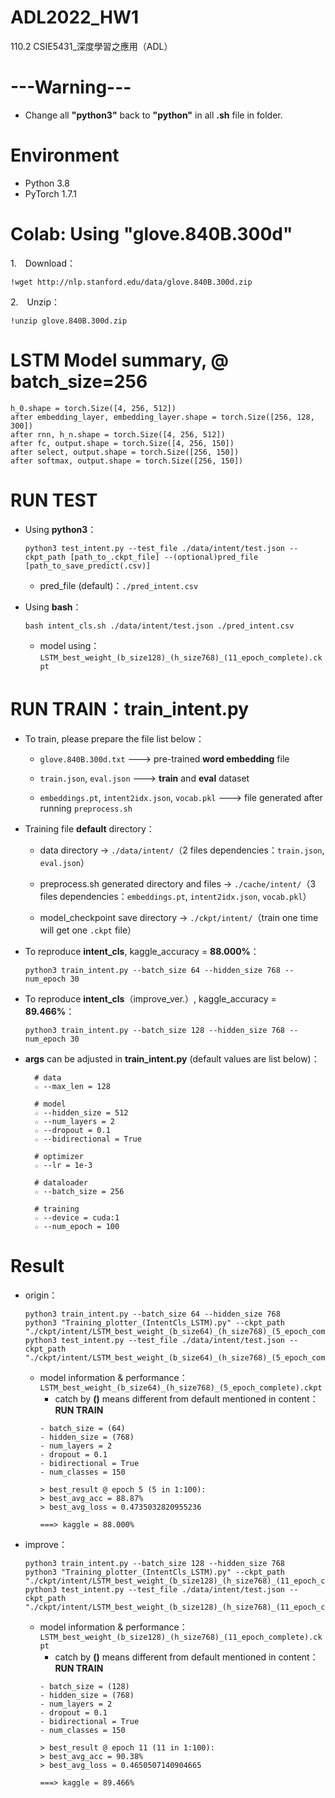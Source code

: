 # ADL2022_HW1
110.2 CSIE5431_深度學習之應用（ADL）


# ---Warning--- 
- Change all **"python3"** back to **"python"** in all **.sh** file in folder.

# Environment
- Python 3.8
- PyTorch 1.7.1

# Colab: Using "glove.840B.300d"
1.　Download：

    !wget http://nlp.stanford.edu/data/glove.840B.300d.zip
2.　Unzip：

    !unzip glove.840B.300d.zip


# LSTM Model summary, @ batch_size=256 
    h_0.shape = torch.Size([4, 256, 512])
    after embedding_layer, embedding_layer.shape = torch.Size([256, 128, 300])
    after rnn, h_n.shape = torch.Size([4, 256, 512])
    after fc, output.shape = torch.Size([4, 256, 150])
    after select, output.shape = torch.Size([256, 150])
    after softmax, output.shape = torch.Size([256, 150])


# RUN TEST
- Using **python3**：

      python3 test_intent.py --test_file ./data/intent/test.json --ckpt_path [path_to_.ckpt_file] --(optional)pred_file [path_to_save_predict(.csv)]
    - pred_file (default)：```./pred_intent.csv```
- Using **bash**：

      bash intent_cls.sh ./data/intent/test.json ./pred_intent.csv
    - model using：```LSTM_best_weight_(b_size128)_(h_size768)_(11_epoch_complete).ckpt```



# RUN TRAIN：train_intent.py
- To train, please prepare the file list below：
    
  - ```glove.840B.300d.txt``` ---> pre-trained **word embedding** file

  - ```train.json```, ```eval.json``` ---> **train** and **eval** dataset

  - ```embeddings.pt```, ```intent2idx.json```, ```vocab.pkl``` ---> file generated after running ```preprocess.sh```

- Training file **default** directory：

  - data directory → ```./data/intent/```（2 files dependencies：```train.json```, ```eval.json```）

  - preprocess.sh generated directory and files → ```./cache/intent/```（3 files dependencies：```embeddings.pt```, ```intent2idx.json```, ```vocab.pkl```）

  - model_checkpoint save directory → ```./ckpt/intent/```（train one time will get one ```.ckpt``` file）

- To reproduce **intent_cls**, kaggle_accuracy = **88.000%**：

      python3 train_intent.py --batch_size 64 --hidden_size 768 --num_epoch 30

- To reproduce **intent_cls**（improve_ver.）, kaggle_accuracy = **89.466%**：

      python3 train_intent.py --batch_size 128 --hidden_size 768 --num_epoch 30

- **args** can be adjusted in **train_intent.py** (default values are list below)：
  ```
    # data
    ☆ --max_len = 128

    # model
    ☆ --hidden_size = 512
    ☆ --num_layers = 2
    ☆ --dropout = 0.1
    ☆ --bidirectional = True
    
    # optimizer
    ☆ --lr = 1e-3

    # dataloader
    ☆ --batch_size = 256

    # training
    ☆ --device = cuda:1
    ☆ --num_epoch = 100
  ```


# Result
- origin：

      python3 train_intent.py --batch_size 64 --hidden_size 768
      python3 "Training_plotter_(IntentCls_LSTM).py" --ckpt_path "./ckpt/intent/LSTM_best_weight_(b_size64)_(h_size768)_(5_epoch_complete).ckpt"
      python3 test_intent.py --test_file ./data/intent/test.json --ckpt_path "./ckpt/intent/LSTM_best_weight_(b_size64)_(h_size768)_(5_epoch_complete).ckpt"

  - model information & performance：```LSTM_best_weight_(b_size64)_(h_size768)_(5_epoch_complete).ckpt```
    - catch by **()** means different from default mentioned in content：**RUN TRAIN** 
    ```
    - batch_size = (64)
    - hidden_size = (768)
    - num_layers = 2
    - dropout = 0.1
    - bidirectional = True
    - num_classes = 150
    
    > best_result @ epoch 5 (5 in 1:100):
    > best_avg_acc = 88.87%
    > best_avg_loss = 0.4735032820955236
    
    ===> kaggle = 88.000%
    ```
- improve：

      python3 train_intent.py --batch_size 128 --hidden_size 768
      python3 "Training_plotter_(IntentCls_LSTM).py" --ckpt_path "./ckpt/intent/LSTM_best_weight_(b_size128)_(h_size768)_(11_epoch_complete).ckpt"
      python3 test_intent.py --test_file ./data/intent/test.json --ckpt_path "./ckpt/intent/LSTM_best_weight_(b_size128)_(h_size768)_(11_epoch_complete).ckpt"
  - model information & performance：```LSTM_best_weight_(b_size128)_(h_size768)_(11_epoch_complete).ckpt```
    - catch by **()** means different from default mentioned in content：**RUN TRAIN**
    ```
    - batch_size = (128)
    - hidden_size = (768)
    - num_layers = 2
    - dropout = 0.1
    - bidirectional = True
    - num_classes = 150

    > best_result @ epoch 11 (11 in 1:100):
    > best_avg_acc = 90.38%
    > best_avg_loss = 0.4650507140904665

    ===> kaggle = 89.466%
    ```
